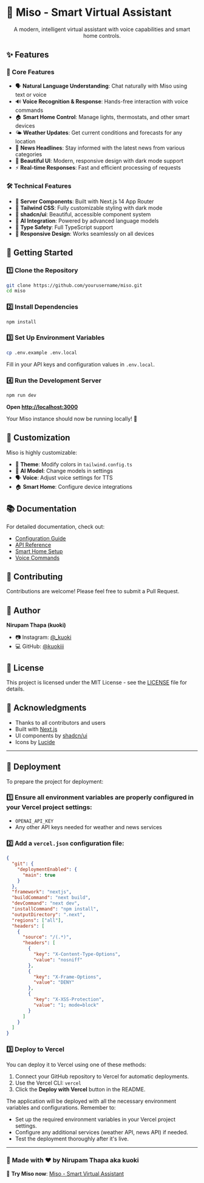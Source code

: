 # 🌸 Miso - Smart Virtual Assistant

<div align="center">
  
  
  A modern, intelligent virtual assistant with voice capabilities and smart home controls.
</div>

## ✨ Features

### 🎯 Core Features

- 🗣️ **Natural Language Understanding**: Chat naturally with Miso using text or voice
- 🔊 **Voice Recognition & Response**: Hands-free interaction with voice commands
- 🏠 **Smart Home Control**: Manage lights, thermostats, and other smart devices
- 🌤️ **Weather Updates**: Get current conditions and forecasts for any location
- 📰 **News Headlines**: Stay informed with the latest news from various categories
- 🎨 **Beautiful UI**: Modern, responsive design with dark mode support
- ⚡ **Real-time Responses**: Fast and efficient processing of requests

### 🛠️ Technical Features

- 🔄 **Server Components**: Built with Next.js 14 App Router
- 🎨 **Tailwind CSS**: Fully customizable styling with dark mode
- 🧩 **shadcn/ui**: Beautiful, accessible component system
- 🤖 **AI Integration**: Powered by advanced language models
- 🔐 **Type Safety**: Full TypeScript support
- 📱 **Responsive Design**: Works seamlessly on all devices

## 🚀 Getting Started

### 1️⃣ Clone the Repository
```bash
git clone https://github.com/yourusername/miso.git
cd miso
```

### 2️⃣ Install Dependencies
```bash
npm install
```

### 3️⃣ Set Up Environment Variables
```bash
cp .env.example .env.local
```
Fill in your API keys and configuration values in `.env.local`.

### 4️⃣ Run the Development Server
```bash
npm run dev
```

**Open [http://localhost:3000](http://localhost:3000)**

Your Miso instance should now be running locally! 🎉

## 🎨 Customization

Miso is highly customizable:

- 🎯 **Theme**: Modify colors in `tailwind.config.ts`
- 🤖 **AI Model**: Change models in settings
- 🗣️ **Voice**: Adjust voice settings for TTS
- 🏠 **Smart Home**: Configure device integrations

## 📚 Documentation

For detailed documentation, check out:

- [Configuration Guide](docs/configuration.md)
- [API Reference](docs/api-reference.md)
- [Smart Home Setup](docs/smart-home.md)
- [Voice Commands](docs/voice-commands.md)

## 🤝 Contributing

Contributions are welcome! Please feel free to submit a Pull Request.

## 👤 Author

**Nirupam Thapa (kuoki)**

- 📷 Instagram: [@_kuoki](https://instagram.com/_kuoki/)
- 💻 GitHub: [@kuokiii](https://github.com/kuokiii)

## 📝 License

This project is licensed under the MIT License - see the [LICENSE](LICENSE) file for details.

## 💖 Acknowledgments

- Thanks to all contributors and users
- Built with [Next.js](https://nextjs.org/)
- UI components by [shadcn/ui](https://ui.shadcn.com/)
- Icons by [Lucide](https://lucide.dev/)

---

## 🚀 Deployment

To prepare the project for deployment:

### 1️⃣ Ensure all environment variables are properly configured in your Vercel project settings:
- `OPENAI_API_KEY`
- Any other API keys needed for weather and news services

### 2️⃣ Add a `vercel.json` configuration file:

```json
{
  "git": {
    "deploymentEnabled": {
      "main": true
    }
  },
  "framework": "nextjs",
  "buildCommand": "next build",
  "devCommand": "next dev",
  "installCommand": "npm install",
  "outputDirectory": ".next",
  "regions": ["all"],
  "headers": [
    {
      "source": "/(.*)",
      "headers": [
        {
          "key": "X-Content-Type-Options",
          "value": "nosniff"
        },
        {
          "key": "X-Frame-Options",
          "value": "DENY"
        },
        {
          "key": "X-XSS-Protection",
          "value": "1; mode=block"
        }
      ]
    }
  ]
}
```

### 3️⃣ Deploy to Vercel

You can deploy it to Vercel using one of these methods:

1. Connect your GitHub repository to Vercel for automatic deployments.
2. Use the Vercel CLI: `vercel`
3. Click the **Deploy with Vercel** button in the README.

The application will be deployed with all the necessary environment variables and configurations. Remember to:

- Set up the required environment variables in your Vercel project settings.
- Configure any additional services (weather API, news API) if needed.
- Test the deployment thoroughly after it's live.

---

### 🌟 **Made with ❤️ by Nirupam Thapa aka kuoki**

🔗 **Try Miso now**: [Miso - Smart Virtual Assistant](https://www.miso-ai.vercel.app)


